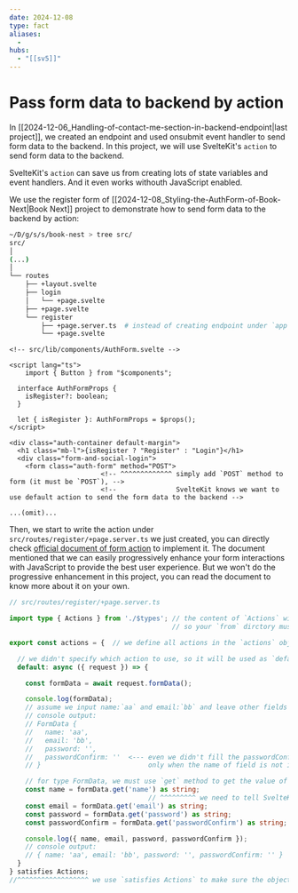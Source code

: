 ```yaml
---
date: 2024-12-08
type: fact
aliases:
  -
hubs:
  - "[[sv5]]"
---
```


# Pass form data to backend by action

In [[2024-12-06_Handling-of-contact-me-section-in-backend-endpoint|last project]], we created an endpoint and used onsubmit event handler to send form data to the backend. In this project, we will use SvelteKit's `action` to send form data to the backend.

SvelteKit's `action` can save us from creating lots of state variables and event handlers. And it even works withouth JavaScript enabled.

We use the register form of [[2024-12-08_Styling-the-AuthForm-of-Book-Next|Book Next]] project to demonstrate how to send form data to the backend by action:

```bash
~/D/g/s/s/book-nest > tree src/
src/
│
(...)
│
└── routes
    ├── +layout.svelte
    ├── login
    │   └── +page.svelte
    ├── +page.svelte
    └── register
        ├── +page.server.ts  # instead of creating endpoint under `app` folder, we can create it under the route where the form is (page component)
        └── +page.svelte

```

```svelte
<!-- src/lib/components/AuthForm.svelte -->

<script lang="ts">
    import { Button } from "$components";

  interface AuthFormProps {
    isRegister?: boolean; 
  }

  let { isRegister }: AuthFormProps = $props();
</script>

<div class="auth-container default-margin">
  <h1 class="mb-l">{isRegister ? "Register" : "Login"}</h1>
  <div class="form-and-social-login">
    <form class="auth-form" method="POST">
                       <!-- ^^^^^^^^^^^^^ simply add `POST` method to form (it must be `POST`), -->
                       <!--               SvelteKit knows we want to use default action to send the form data to the backend -->

...(omit)...

```

Then, we start to write the action under `src/routes/register/+page.server.ts` we just created, you can directly check [official document of form action](https://svelte.dev/docs/kit/form-actions) to implement it. The document mentioned that we can easily progressively enhance your form interactions with JavaScript to provide the best user experience. But we won't do the progressive enhancement in this project, you can read the document to know more about it on your own.


```ts
// src/routes/register/+page.server.ts 

import type { Actions } from './$types'; // the content of `Actions` will be generated by SvelteKit based on the form data you have in the page component
                                         // so your `from` dirctory must be correct

export const actions = {  // we define all actions in the `actions` object

  // we didn't specify which action to use, so it will be used as `default` action by default
  default: async ({ request }) => {

    const formData = await request.formData();

    console.log(formData);
    // assume we input name:`aa` and email:`bb` and leave other fields empty and submit the form on the frontend
    // console output:
    // FormData {
    //   name: 'aa',
    //   email: 'bb',
    //   password: '',
    //   passwordConfirm: ''  <--- even we didn't fill the passwordConfirm field, it still exists the value of it is an empty string
    // }                           only when the name of field is not in the form, it will give `null` as the value of it

    // for type FormData, we must use `get` method to get the value of each field
    const name = formData.get('name') as string;
                                   // ^^^^^^^^^ we need to tell SvelteKit that the value is always a string
    const email = formData.get('email') as string;
    const password = formData.get('password') as string;
    const passwordConfirm = formData.get('passwordConfirm') as string;

    console.log({ name, email, password, passwordConfirm });
    // console output:
    // { name: 'aa', email: 'bb', password: '', passwordConfirm: '' }
  }
} satisfies Actions;
//^^^^^^^^^^^^^^^^^^ we use `satisfies Actions` to make sure the object we defined is the same as the `Actions` type

```

